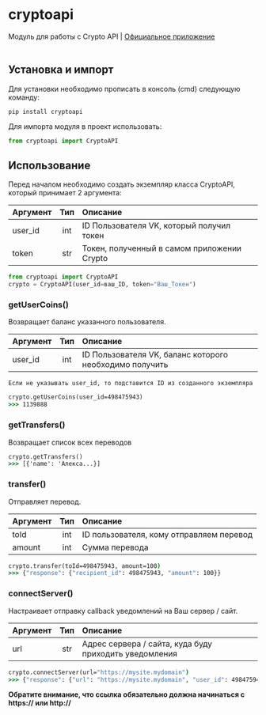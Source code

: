 # cryptoapi
Модуль для работы с Crypto API | [Официальное приложение](https://vk.com/app51446412_-221070987)
<br>
<br>
## Установка и импорт
Для установки необходимо прописать в консоль (cmd) следующую команду:
```
pip install cryptoapi
```

Для импорта модуля в проект использовать:
```python
from cryptoapi import CryptoAPI
```
## Использование
Перед началом необходимо создать экземпляр класса CryptoAPI, который принимает 2 аргумента:

| Аргумент | Тип | Описание                                    |
| -------- |:---:|:------------------------------------------- |
| user_id  | int | ID Пользователя VK, который получил токен   |
| token    | str | Токен, полученный в самом приложении Crypto |

```python
from cryptoapi import CryptoAPI
crypto = CryptoAPI(user_id=ваш_ID, token="Ваш_Токен")
```

### getUserCoins()
Возвращает баланс указанного пользователя.

| Аргумент | Тип | Описание                                                  |
| -------- |:---:|:--------------------------------------------------------- |
| user_id  | int | ID Пользователя VK, баланс которого необходимо получить   |

`Если не указывать user_id, то подставится ID из созданного экземпляра`

```cmd
crypto.getUserCoins(user_id=498475943)
>>> 1139888
```

### getTransfers()
Возвращает список всех переводов
```cmd
crypto.getTransfers()
>>> [{'name': 'Алекса...}]
```

### transfer()
Отправляет перевод.

| Аргумент | Тип | Описание                               |
| -------- |:---:|:-------------------------------------- |
| toId     | int | ID пользователя, кому отправляем перевод |
| amount   | int | Сумма перевода                           |

```cmd
crypto.transfer(toId=498475943, amount=100)
>>> {"response": {"recipient_id": 498475943, "amount": 100}}
```

### connectServer()
Настраивает отправку callback уведомлений на Ваш сервер / сайт.

| Аргумент | Тип | Описание                                               |
| -------- |:---:|:------------------------------------------------------ |
| url      | str | Адрес сервера / сайта, куда буду приходить уведомления |

```cmd
crypto.connectServer(url="https://mysite.mydomain")
>>> {"response": {"url": "https://mysite.mydomain", "user_id": 498475943}}
```

**Обратите внимание, что ссылка обязательно должна начинаться с https:// или http://**
